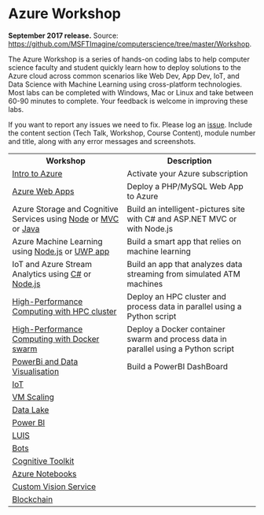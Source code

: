 <html lang="en">
   <head>
      <meta charset="utf-8">
      <meta http-equiv="X-UA-Compatible" content="IE=edge">
      <meta name="viewport" content="width=device-width, initial-scale=1">
	  <link rel="stylesheet" href="style.css">
   </head>
   <body id="home">
      <div class="container">
         <div class="jumbotron">
            <h1>Azure Workshop</h1>
            <p><b>September 2017 release.</b> Source: <a href="https://github.com/MSFTImagine/computerscience/tree/master/Workshop">https://github.com/MSFTImagine/computerscience/tree/master/Workshop</a>.</p>
            <p>
            The Azure Workshop is a series of hands-on coding labs to help computer science faculty and student quickly learn how to deploy solutions to the Azure cloud across common scenarios like Web Dev, App Dev, IoT, and Data Science with Machine Learning using cross-platform technologies. Most labs can be completed with Windows, Mac or Linux and take between 60-90 minutes to complete. Your feedback is welcome in improving these labs.
            </p>

If you want to report any issues we need to fix. Please log an <a href="https://github.com/MSFTImagine/computerscience/issues">issue</a>. Include 
               the content section (Tech Talk, Workshop, Course Content), module number and title, along with any error messages and screenshots.

<table class="table table-bordered table-hover">
<col>
<col>
                  <tr>
                     <th>Workshop</th>
                     <th>Description</th>
                  </tr>
                  <tr>
                     <td><a href="https://github.com/MSFTImagine/computerscience/blob/master/Workshop/1.%20Introduction/Introduction%20HOL.md">Intro to Azure</a></td>
                    <td>Activate your Azure subscription</td>
                    </tr>
                  <tr>
                     <td><a href="https://github.com/MSFTImagine/computerscience/blob/master/Workshop/2.%20Web%20Apps/Azure%20Web%20Apps%20HOL.md">Azure Web Apps</a></td>
                    <td>Deploy a PHP/MySQL Web App to Azure</td>
                  </tr>
                  <tr>
                     <td> Azure Storage and Cognitive Services using <a href=" https://github.com/MSFTImagine/computerscience/blob/master/Workshop/3.%20Storage/Azure%20Storage%20and%20Cognitive%20Services%20HOL%20(Node).md">Node</a> or <a href="https://github.com/MSFTImagine/computerscience/blob/master/Workshop/3.%20Storage/Azure%20Storage%20and%20Cognitive%20Services%20HOL%20(MVC).md">MVC</a> or  <a href="https://github.com/MSFTImagine/computerscience/blob/master/Workshop/3.%20Storage/Azure%20Storage%20and%20Cognitive%20Services%20HOL%20(Java).md">Java</a></td>
                    <td>Build an intelligent-pictures site with C# and ASP.NET MVC or with Node.js </td>
                  </tr>
                  <tr>
                   <td>Azure Machine Learning using <a href=" https://github.com/MSFTImagine/computerscience/blob/master/Workshop/4.%20Machine%20Learning/Azure%20Machine%20Learning%20HOL%20(Node).md">Node.js</a> or <a href="https://github.com/MSFTImagine/computerscience/blob/master/Workshop/4.%20Machine%20Learning/Azure%20Machine%20Learning%20HOL%20(UWP).md">UWP app</a></td>
                   <td>Build a smart app that relies on machine learning</td>
                  </tr>
                  <tr>
                     <td>IoT and Azure Stream Analytics using <a href="https://github.com/MSFTImagine/computerscience/blob/master/Workshop/5.%20Stream%20Analytics/Azure%20Stream%20Analytics%20HOL%20(C%23).md">C#</a> or <a href="https://github.com/MSFTImagine/computerscience/blob/master/Workshop/5.%20Stream%20Analytics/Azure%20Stream%20Analytics%20HOL%20(Node).md">Node.js</a> </td>
                     <td>Build an app that analyzes data streaming from simulated ATM machines</td>
                  </tr>
                  <tr>
                     <td><a href="https://github.com/MSFTImagine/computerscience/blob/master/Workshop/6.%20HPC%20and%20Containers/HPC%20HOL/SLURM%20Linux%20Cluster%20HOL.md">High-Performance Computing with HPC cluster</a></td>
                   <td>Deploy an HPC cluster and process data in parallel using a Python script</td>
                  </tr>
                                    <tr>
                     <td><a href="https://github.com/MSFTImagine/computerscience/blob/master/Workshop/6.%20HPC%20and%20Containers/Containers%20HOL/Docker%20and%20Azure%20Container%20Service%20HOL.md">High-Performance Computing with Docker swarm</a></td>
                   <td> Deploy a Docker container swarm and process data in parallel using a Python script</td>
                  </tr>
                   <tr>
                     <td><a href="https://github.com/MSFTImagine/computerscience/blob/master/Workshop/9.%20PowerBI%20Dashboard/ReadMe.md">PowerBi and Data Visualisation</a></td>
                     <td>Build a PowerBI DashBoard </td>
                  </tr>
                  <tr>
                     <td><a href="https://github.com/MSFTImagine/computerscience/blob/master/Workshop/8.%20IoT/ReadMe.md">IoT</a></td>
                     <td> </td>
                  </tr>
                  <tr>
                     <td><a href="https://github.com/MSFTImagine/computerscience/blob/master/Workshop/10.%20VM%20Scaling/VM%20Scaling.md">VM Scaling</a></td>
                     <td> </td>
                  </tr>
                  <tr>
                     <td><a href="https://github.com/MSFTImagine/computerscience/blob/master/Workshop/11.%20Data%20Lake/Azure%20Data%20Lake%20HOL.md">Data Lake</a></td>
                     <td> </td>
                  </tr>
                  <tr>
                     <td><a href="https://github.com/MSFTImagine/computerscience/blob/master/Workshop/12.%20Power%20BI/Power%20BI%20HOL.md">Power BI</a></td>
                     <td> </td>
                  </tr>
                  <tr>
                     <td><a href="https://github.com/MSFTImagine/computerscience/blob/master/Workshop/14.%20LUIS/LUIS%20HOL.md">LUIS</a></td>
                     <td> </td>
                  </tr>
                  <tr>
                     <td><a href="https://github.com/MSFTImagine/computerscience/blob/master/Workshop/15.%20Bots/Microsoft%20Bot%20Framework%20HOL.md">Bots</a></td>
                     <td> </td>
                  </tr>
                  <tr>
                     <td><a href="https://github.com/MSFTImagine/computerscience/blob/master/Workshop/16.%20Cognitive%20Toolkit/Microsoft%20Cognitive%20Toolkit%20HOL.md">Cognitive Toolkit</a></td>
                     <td> </td>
                  </tr>
                  <tr>
                     <td><a href=" https://github.com/MSFTImagine/computerscience/blob/master/Workshop/17.%20Azure%20Notebooks/Azure%20Notebooks%20HOL.md">Azure Notebooks</a></td>
                     <td> </td>
                  </tr>
                  <tr>
                     <td><a href=" https://github.com/MSFTImagine/computerscience/blob/master/Workshop/18.%20Custom%20Vision%20Service/Custom%20Vision%20Service%20HOL.md">Custom Vision Service</a></td>
                     <td> </td>
                  </tr>
                  <tr>
                     <td><a href=" https://github.com/MSFTImagine/computerscience/blob/master/Workshop/19.%20Blockchain%20on%20Azure/Blockchain%20on%20Azure%20HOL.md">Blockchain</a></td>
                     <td> </td>
                  </tr>
                   </table>
         </div>
      </div>
      </div>
   </body>
</html>
